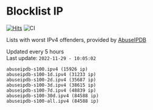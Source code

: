 # Blocklist IP

[![Hits](https://hits.seeyoufarm.com/api/count/incr/badge.svg?url=https%3A%2F%2Fgithub.com%2Fborestad%2Fblocklist-ip%2F&count_bg=%2379C83D&title_bg=%23555555&icon=&icon_color=%23E7E7E7&title=hits&edge_flat=false)](https://hits.seeyoufarm.com)  ![CI](https://img.shields.io/github/workflow/status/borestad/blocklist-ip/CI?style=flat-square)

Lists with worst IPv4 offenders, provided by [AbuseIPDB](https://www.abuseipdb.com/)

<!-- FOOTER-PLACEHOLDER -->
Updated every 5 hours<br>
Last update: `2022-11-29 - 10:05:02`
```
abuseipdb-s100.ipv4 (15926 ip)
abuseipdb-s100-1d.ipv4 (31233 ip)
abuseipdb-s100-2d.ipv4 (35687 ip)
abuseipdb-s100-3d.ipv4 (38615 ip)
abuseipdb-s100-7d.ipv4 (48839 ip)
abuseipdb-s100-30d.ipv4 (84588 ip)
abuseipdb-s100-all.ipv4 (84588 ip)
```
